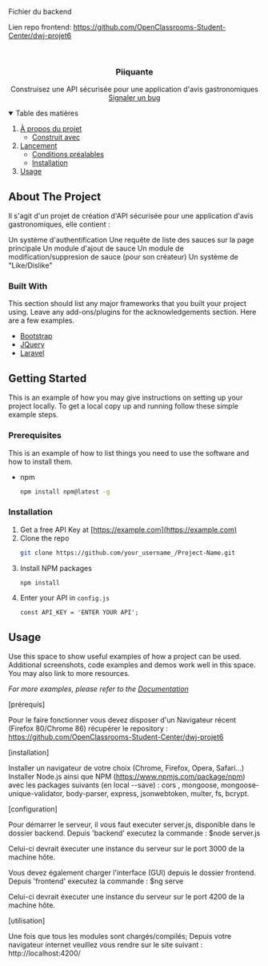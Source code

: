 Fichier du backend

Lien repo frontend:  https://github.com/OpenClassrooms-Student-Center/dwj-projet6


<!-- En tete -->
<br />
<p align="center">
  
  <h3 align="center">Piiquante</h3>

  <p align="center">
    Construisez une API sécurisée pour une application d'avis gastronomiques
    <br />
    <a href="https://github.com/Jsp38850/MaxenceBalasse_6_21062021/issues">Signaler un bug</a>
  </p>
</p>



<!-- Sommaire -->
<details open="open">
  <summary>Table des matières</summary>
  <ol>
    <li>
      <a href="#about-the-project">À propos du projet</a>
      <ul>
        <li><a href="#built-with">Construit avec</a></li>
      </ul>
    </li>
    <li>
      <a href="#getting-started">Lancement</a>
      <ul>
        <li><a href="#prerequisites">Conditions préalables</a></li>
        <li><a href="#installation">Installation</a></li>
      </ul>
    </li>
    <li><a href="#usage">Usage</a></li>
  </ol>
</details>



<!--A propos -->
## About The Project

Il s'agit d'un projet de création d'API sécurisée pour une application d'avis gastronomiques, elle contient :

Un système d'authentification
Une requête de liste des sauces sur la page principale
Un module d'ajout de sauce
Un module de modification/suppresion de sauce (pour son créateur)
Un système de "Like/Dislike"

### Built With

This section should list any major frameworks that you built your project using. Leave any add-ons/plugins for the acknowledgements section. Here are a few examples.
* [Bootstrap](https://getbootstrap.com)
* [JQuery](https://jquery.com)
* [Laravel](https://laravel.com)



<!-- GETTING STARTED -->
## Getting Started

This is an example of how you may give instructions on setting up your project locally.
To get a local copy up and running follow these simple example steps.

### Prerequisites

This is an example of how to list things you need to use the software and how to install them.
* npm
  ```sh
  npm install npm@latest -g
  ```

### Installation

1. Get a free API Key at [https://example.com](https://example.com)
2. Clone the repo
   ```sh
   git clone https://github.com/your_username_/Project-Name.git
   ```
3. Install NPM packages
   ```sh
   npm install
   ```
4. Enter your API in `config.js`
   ```JS
   const API_KEY = 'ENTER YOUR API';
   ```



<!-- USAGE EXAMPLES -->
## Usage

Use this space to show useful examples of how a project can be used. Additional screenshots, code examples and demos work well in this space. You may also link to more resources.

_For more examples, please refer to the [Documentation](https://example.com)_




[prérequis]

Pour le faire fonctionner vous devez disposer d'un Navigateur récent (Firefox 80/Chrome 86)
récupérer le repository : https://github.com/OpenClassrooms-Student-Center/dwj-projet6

[installation]

Installer un navigateur de votre choix (Chrome, Firefox, Opera, Safari...)
Installer Node.js ainsi que NPM (https://www.npmjs.com/package/npm) avec les packages suivants (en local --save) :
cors , mongoose, mongoose-unique-validator, body-parser, express, jsonwebtoken, multer, fs, bcrypt.

[configuration]

Pour démarrer le serveur, il vous faut executer server.js, disponible dans le dossier backend. Depuis 'backend' executez la commande :
$node server.js

Celui-ci devrait éxecuter une instance du serveur sur le port 3000 de la machine hôte.

Vous devez également charger l'interface (GUI) depuis le dossier frontend. Depuis 'frontend' executez la commande :
$ng serve

Celui-ci devrait éxecuter une instance du serveur sur le port 4200 de la machine hôte.

[utilisation]

Une fois que tous les modules sont chargés/compilés;
Depuis votre navigateur internet veuillez vous rendre sur le site suivant : http://localhost:4200/

